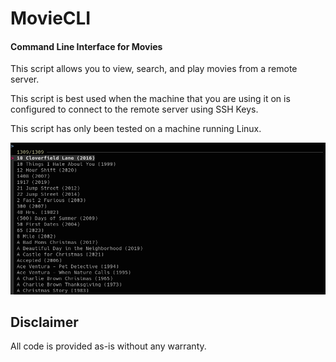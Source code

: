 # MovieCLI
#### Command Line Interface for Movies

This script allows you to view, search, and play movies from a remote server.

This script is best used when the machine that you are using it on is configured to connect to the remote server using SSH Keys.

This script has only been tested on a machine running Linux.

<img src="https://raw.githubusercontent.com/jeremehancock/moviecli/main/moviecli.png" />

## Disclaimer

All code is provided as-is without any warranty.

